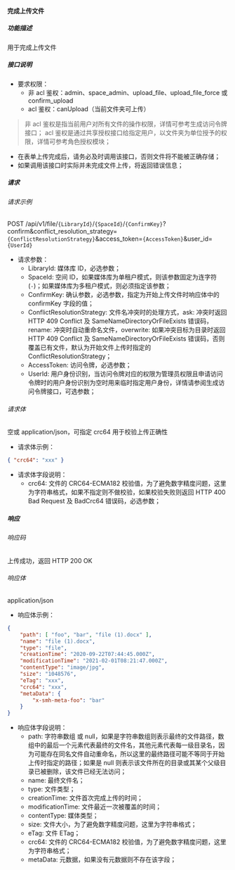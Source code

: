 #### 完成上传文件

##### 功能描述

用于完成上传文件

##### 接口说明

- 要求权限：
    - 非 acl 鉴权：admin、space_admin、upload_file、upload_file_force 或 confirm_upload
    - acl 鉴权：canUpload（当前文件夹可上传）

> 非 acl 鉴权是指当前用户对所有文件的操作权限，详情可参考生成访问令牌接口；
> acl 鉴权是通过共享授权接口给指定用户，以文件夹为单位授予的权限，详情可参考角色授权模块；

- 在表单上传完成后，请务必及时调用该接口，否则文件将不能被正确存储；
- 如果调用该接口时实际并未完成文件上传，将返回错误信息；

##### 请求

###### 请求示例  

POST /api/v1/file/`{LibraryId}`/`{SpaceId}`/`{ConfirmKey}`?confirm&conflict_resolution_strategy=`{ConflictResolutionStrategy}`&access_token=`{AccessToken}`&user_id=`{UserId}`

- 请求参数：
    - LibraryId: 媒体库 ID，必选参数；
    - SpaceId: 空间 ID，如果媒体库为单租户模式，则该参数固定为连字符(`-`)；如果媒体库为多租户模式，则必须指定该参数；
    - ConfirmKey: 确认参数，必选参数，指定为开始上传文件时响应体中的 confirmKey 字段的值；
    - ConflictResolutionStrategy: 文件名冲突时的处理方式，ask: 冲突时返回 HTTP 409 Conflict 及 SameNameDirectoryOrFileExists 错误码，rename: 冲突时自动重命名文件，overwrite: 如果冲突目标为目录时返回 HTTP 409 Conflict 及 SameNameDirectoryOrFileExists 错误码，否则覆盖已有文件，默认为开始文件上传时指定的 ConflictResolutionStrategy；
    - AccessToken: 访问令牌，必选参数；
    - UserId: 用户身份识别，当访问令牌对应的权限为管理员权限且申请访问令牌时的用户身份识别为空时用来临时指定用户身份，详情请参阅生成访问令牌接口，可选参数；
###### 请求体

空或 application/json，可指定 crc64 用于校验上传正确性

- 请求体示例：

```json
{ "crc64": "xxx" }
```

- 请求体字段说明：
    - crc64: 文件的 CRC64-ECMA182 校验值，为了避免数字精度问题，这里为字符串格式，如果不指定则不做校验，如果校验失败则返回 HTTP 400 Bad Request 及 BadCrc64 错误码，必选参数；


##### 响应

###### 响应码

上传成功，返回 HTTP 200 OK

###### 响应体

application/json

- 响应体示例：

```json
{
    "path": [ "foo", "bar", "file (1).docx" ],
    "name": "file (1).docx",
    "type": "file",
    "creationTime": "2020-09-22T07:44:45.000Z",
    "modificationTime": "2021-02-01T08:21:47.000Z",
    "contentType": "image/jpg",
    "size": "1048576",
    "eTag": "xxx",
    "crc64": "xxx",
    "metaData": {
        "x-smh-meta-foo": "bar"
    }
}
```

- 响应体字段说明：
    - path: 字符串数组 或 null，如果是字符串数组则表示最终的文件路径，数组中的最后一个元素代表最终的文件名，其他元素代表每一级目录名，因为可能存在同名文件自动重命名，所以这里的最终路径可能不等同于开始上传时指定的路径；如果是 null 则表示该文件所在的目录或其某个父级目录已被删除，该文件已经无法访问；
    - name: 最终文件名；
    - type: 文件类型；
    - creationTime: 文件首次完成上传的时间；
    - modificationTime: 文件最近一次被覆盖的时间；
    - contentType: 媒体类型；
    - size: 文件大小，为了避免数字精度问题，这里为字符串格式；
    - eTag: 文件 ETag；
    - crc64: 文件的 CRC64-ECMA182 校验值，为了避免数字精度问题，这里为字符串格式；
    - metaData: 元数据，如果没有元数据则不存在该字段；
